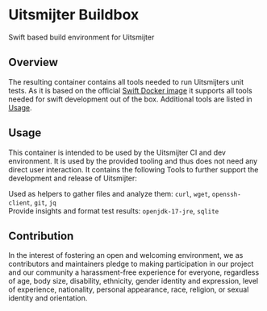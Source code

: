 # Uitsmijter Buildbox

Swift based build environment for Uitsmijter

## Overview

The resulting container contains all tools needed to run Uitsmijters unit tests.
As it is based on the official [Swift Docker image](https://hub.docker.com/_/swift) it supports all tools needed for swift development out of the box.
Additional tools are listed in [Usage](#Usage).

## Usage

This container is intended to be used by the Uitsmijter CI and dev environment.
It is used by the provided tooling and thus does not need any direct user interaction.
It contains the following Tools to further support the development and release of Uitsmijter:

Used as helpers to gather files and analyze them: `curl`, `wget`, `openssh-client`, `git`, `jq`  
Provide insights and format test results: `openjdk-17-jre`, `sqlite`

## Contribution

In the interest of fostering an open and welcoming environment, we as contributors and
maintainers pledge to making participation in our project and our community a
harassment-free experience for everyone, regardless of age, body size, disability,
ethnicity, gender identity and expression, level of experience, nationality, personal
appearance, race, religion, or sexual identity and orientation.
